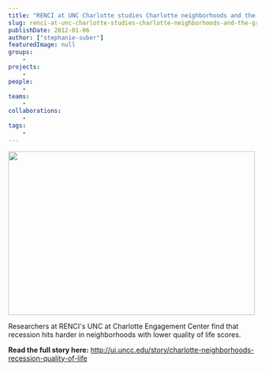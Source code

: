 ```yaml
---
title: "RENCI at UNC Charlotte studies Charlotte neighborhoods and the Great Recession"
slug: renci-at-unc-charlotte-studies-charlotte-neighborhoods-and-the-great-recession
publishDate: 2012-01-06
author: ["stephanie-suber"]
featuredImage: null
groups:
    - 
projects:
    - 
people:
    - 
teams: 
    - 
collaborations:
    - 
tags:
    - 
---
```

<a href="https://www.renci.org/wp-content/uploads/2012/01/CityOfCharlotte_web.jpg"><img class="alignnone size-full wp-image-8639" title="Charlotte" src="https://www.renci.org/wp-content/uploads/2012/01/CityOfCharlotte_web.jpg" alt="" width="500" height="332" /></a>

Researchers at RENCI's UNC at Charlotte Engagement Center find that recession hits harder in neighborhoods with lower quality of life scores.

<strong>Read the full story here:</strong> http://ui.uncc.edu/story/charlotte-neighborhoods-recession-quality-of-life

